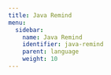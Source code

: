 ```yaml
---
title: Java Remind
menu:
  sidebar:
    name: Java Remind
    identifier: java-remind
    parent: language
    weight: 10
---
```

